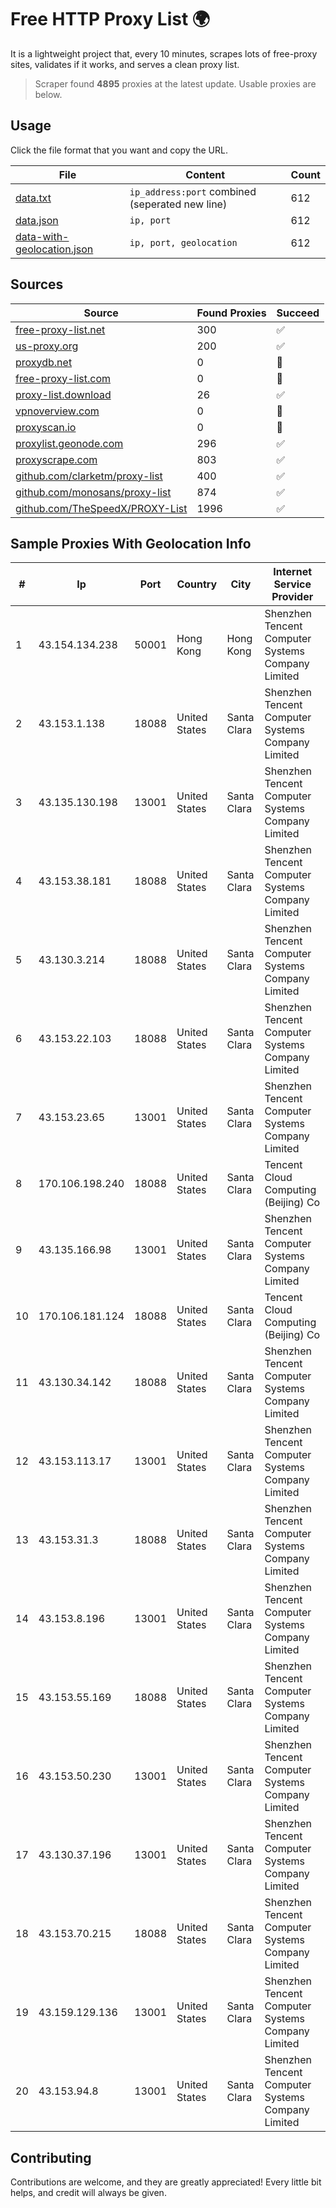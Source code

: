 
# Free HTTP Proxy List 🌍

It is a lightweight project that, every 10 minutes, scrapes lots of free-proxy sites, validates if it works, and serves a clean proxy list.


> Scraper found **4895** proxies at the latest update. Usable proxies are below.

## Usage

Click the file format that you want and copy the URL.


|File|Content|Count|
|----|-------|-----|
|[data.txt](https://raw.githubusercontent.com/themiralay/Proxy-List-World/master/data.txt)|`ip_address:port` combined (seperated new line)|612|
|[data.json](https://raw.githubusercontent.com/themiralay/Proxy-List-World/master/data.json)|`ip, port`|612|
|[data-with-geolocation.json](https://raw.githubusercontent.com/themiralay/Proxy-List-World/master/data-with-geolocation.json)|`ip, port, geolocation`|612|

## Sources

|Source|Found Proxies|Succeed|
|------|-------------|-------|
|[free-proxy-list.net](https://free-proxy-list.net)|300|✅|
|[us-proxy.org](https://www.us-proxy.org)|200|✅|
|[proxydb.net](http://proxydb.net)|0|🚫|
|[free-proxy-list.com](https://free-proxy-list.com/?page=&port=&type%5B%5D=http&type%5B%5D=https&up_time=0&search=Search)|0|🚫|
|[proxy-list.download](https://www.proxy-list.download/HTTP)|26|✅|
|[vpnoverview.com](https://vpnoverview.com/privacy/anonymous-browsing/free-proxy-servers)|0|🚫|
|[proxyscan.io](https://www.proxyscan.io)|0|🚫|
|[proxylist.geonode.com](https://proxylist.geonode.com/api/proxy-list?limit=300&page=1&sort_by=lastChecked&sort_type=desc&protocols=http,https)|296|✅|
|[proxyscrape.com](https://api.proxyscrape.com/v2/?request=displayproxies&protocol=http&timeout=10000&country=all&ssl=all&anonymity=all)|803|✅|
|[github.com/clarketm/proxy-list](https://raw.githubusercontent.com/clarketm/proxy-list/master/proxy-list-raw.txt)|400|✅|
|[github.com/monosans/proxy-list](https://raw.githubusercontent.com/monosans/proxy-list/main/proxies/http.txt)|874|✅|
|[github.com/TheSpeedX/PROXY-List](https://raw.githubusercontent.com/TheSpeedX/PROXY-List/master/http.txt)|1996|✅|


## Sample Proxies With Geolocation Info

|#|Ip|Port|Country|City|Internet Service Provider|
|-|--|----|-------|----|-------------------------|
|1|43.154.134.238|50001|Hong Kong|Hong Kong|Shenzhen Tencent Computer Systems Company Limited|
|2|43.153.1.138|18088|United States|Santa Clara|Shenzhen Tencent Computer Systems Company Limited|
|3|43.135.130.198|13001|United States|Santa Clara|Shenzhen Tencent Computer Systems Company Limited|
|4|43.153.38.181|18088|United States|Santa Clara|Shenzhen Tencent Computer Systems Company Limited|
|5|43.130.3.214|18088|United States|Santa Clara|Shenzhen Tencent Computer Systems Company Limited|
|6|43.153.22.103|18088|United States|Santa Clara|Shenzhen Tencent Computer Systems Company Limited|
|7|43.153.23.65|13001|United States|Santa Clara|Shenzhen Tencent Computer Systems Company Limited|
|8|170.106.198.240|18088|United States|Santa Clara|Tencent Cloud Computing (Beijing) Co|
|9|43.135.166.98|13001|United States|Santa Clara|Shenzhen Tencent Computer Systems Company Limited|
|10|170.106.181.124|18088|United States|Santa Clara|Tencent Cloud Computing (Beijing) Co|
|11|43.130.34.142|18088|United States|Santa Clara|Shenzhen Tencent Computer Systems Company Limited|
|12|43.153.113.17|13001|United States|Santa Clara|Shenzhen Tencent Computer Systems Company Limited|
|13|43.153.31.3|18088|United States|Santa Clara|Shenzhen Tencent Computer Systems Company Limited|
|14|43.153.8.196|13001|United States|Santa Clara|Shenzhen Tencent Computer Systems Company Limited|
|15|43.153.55.169|18088|United States|Santa Clara|Shenzhen Tencent Computer Systems Company Limited|
|16|43.153.50.230|13001|United States|Santa Clara|Shenzhen Tencent Computer Systems Company Limited|
|17|43.130.37.196|13001|United States|Santa Clara|Shenzhen Tencent Computer Systems Company Limited|
|18|43.153.70.215|18088|United States|Santa Clara|Shenzhen Tencent Computer Systems Company Limited|
|19|43.159.129.136|13001|United States|Santa Clara|Shenzhen Tencent Computer Systems Company Limited|
|20|43.153.94.8|13001|United States|Santa Clara|Shenzhen Tencent Computer Systems Company Limited|



## Contributing

Contributions are welcome, and they are greatly appreciated! Every
little bit helps, and credit will always be given.

